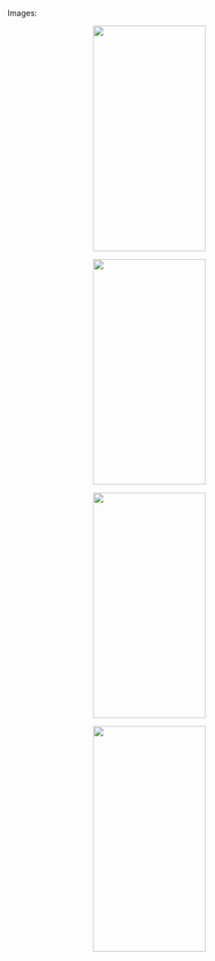 Images:


<p align="center"><img src="https://user-images.githubusercontent.com/91980956/143039481-e418c9c7-cd26-4d8b-b025-bfe45b19af3f.jpg" width="200" height="400" /></p>


<p align="center"><img src="https://user-images.githubusercontent.com/91980956/141682978-f3d952a7-1439-48de-bc4c-aa655bf24b59.jpg" width="200" height="400" /></p>

<p align="center"><img src="https://user-images.githubusercontent.com/91980956/141734350-36fa2fd6-dea8-4c0a-8dee-131d14b6bb8d.jpg" width="200" height="400" /></p>

<p align="center"><img src="https://user-images.githubusercontent.com/91980956/142732763-e977cdc2-61bb-401c-a38c-71aebe4a7e59.jpg" width="200" height="400" /></p>



